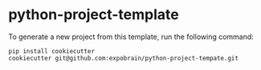 # python-project-template

To generate a new project from this template, run the following command:

```shell
pip install cookiecutter
cookiecutter git@github.com:expobrain/python-project-tempate.git
```
